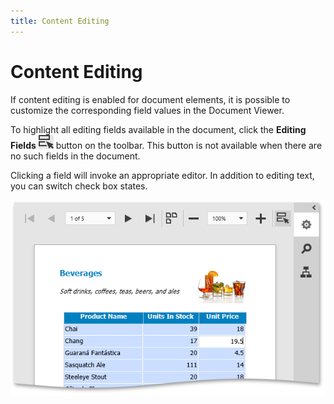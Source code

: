 ```yaml
---
title: Content Editing
---
```

# Content Editing
If content editing is enabled for document elements, it is possible to customize the corresponding field values in the Document Viewer.

To highlight all editing fields available in the document, click the **Editing Fields** ![eud-web-report-editing-fields-button](../../../images/img126947.png) button on the toolbar. This button is not available when there are no such fields in the document.

Clicking a field will invoke an appropriate editor. In addition to editing text, you can switch check box states.

![eud-web-print-preview-content-editing](../../../images/img126953.png)